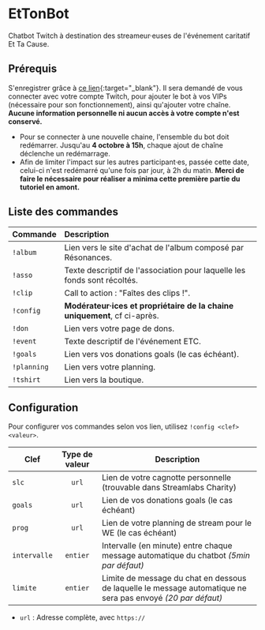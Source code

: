 # EtTonBot

Chatbot Twitch à destination des streameur·euses de l'événement caritatif Et Ta Cause.

## Prérequis
S'enregistrer grâce à [ce lien](https://amesul.tv/streamers/register){:target="_blank"}. Il sera demandé de vous connecter avec votre compte Twitch, pour ajouter le bot à vos VIPs (nécessaire pour son fonctionnement), ainsi qu'ajouter votre chaîne. **Aucune information personnelle ni aucun accès à votre compte n'est conservé.**
- Pour se connecter à une nouvelle chaine, l'ensemble du bot doit redémarrer. Jusqu'au **4 octobre à 15h**, chaque ajout de chaîne déclenche un redémarrage.
- Afin de limiter l'impact sur les autres participant·es, passée cette date, celui-ci n'est redémarré qu'une fois par jour, à 2h du matin. **Merci de faire le nécessaire pour réaliser a minima cette première partie du tutoriel en amont.**

## Liste des commandes
| **Commande** | **Description**                                                           |
|:-------------|:--------------------------------------------------------------------------|
| `!album`     | Lien vers le site d'achat de l'album composé par Résonances.              |
| `!asso`      | Texte descriptif de l'association pour laquelle les fonds sont récoltés.  |
| `!clip`      | Call to action : "Faîtes des clips !".                                    |
| `!config`    | **Modérateur·ices et propriétaire de la chaine uniquement**, cf ci-après. |
| `!don`       | Lien vers votre page de dons.                                             |
| `!event`     | Texte descriptif de l'événement ETC.                                      |
| `!goals`     | Lien vers vos donations goals (le cas échéant).                           |
| `!planning`  | Lien vers votre planning.                                                 |
| `!tshirt`    | Lien vers la boutique.                                                    |

## Configuration
Pour configurer vos commandes selon vos lien, utilisez `!config <clef> <valeur>`.

| Clef         | Type de valeur | Description                                                                                                  |
|--------------|:--------------:|--------------------------------------------------------------------------------------------------------------|
| `slc`        |     `url`      | Lien de votre cagnotte personnelle (trouvable dans Streamlabs Charity)                                       |
| `goals`      |     `url`      | Lien de vos donations goals (le cas échéant)                                                                 |
| `prog`       |     `url`      | Lien de votre planning de stream pour le WE (le cas échéant)                                                 |
| `intervalle` |    `entier`    | Intervalle (en minute) entre chaque message automatique du chatbot *(5min par défaut)*                       |
| `limite`     |    `entier`    | Limite de message du chat en dessous de laquelle le message automatique ne sera pas envoyé *(20 par défaut)* |

- `url` : Adresse complète, avec `https://`
